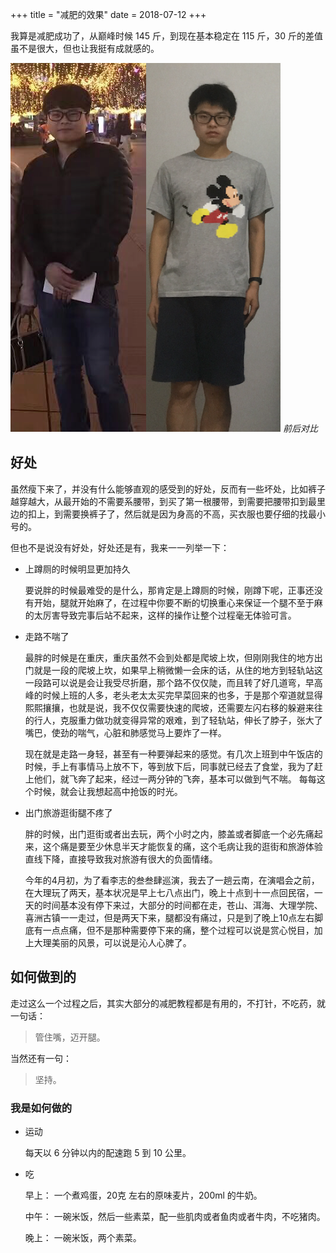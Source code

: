 +++
title = "减肥的效果"
date = 2018-07-12
+++

我算是减肥成功了，从巅峰时候 145 斤，到现在基本稳定在 115 斤，30 斤的差值虽不是很大，但也让我挺有成就感的。

![对比](/images/blog/2018/fitness_compare.png)
*前后对比*
## 好处

虽然瘦下来了，并没有什么能够直观的感受到的好处，反而有一些坏处，比如裤子越穿越大，从最开始的不需要系腰带，到买了第一根腰带，到需要把腰带扣到最里边的扣上，到需要换裤子了，然后就是因为身高的不高，买衣服也要仔细的找最小号的。

但也不是说没有好处，好处还是有，我来一一列举一下：

- 上蹲厕的时候明显更加持久

    要说胖的时候最难受的是什么，那肯定是上蹲厕的时候，刚蹲下呢，正事还没有开始，腿就开始麻了，在过程中你要不断的切换重心来保证一个腿不至于麻的太厉害导致完事后站不起来，这样的操作让整个过程毫无体验可言。

- 走路不喘了

    最胖的时候是在重庆，重庆虽然不会到处都是爬坡上坎，但刚刚我住的地方出门就是一段的爬坡上坎，如果早上稍微懒一会床的话，从住的地方到轻轨站这一段路可以说是会让我受尽折磨，那个路不仅仅陡，而且转了好几道弯，早高峰的时候上班的人多，老头老太太买完早菜回来的也多，于是那个窄道就显得熙熙攘攘，也就是说，我不仅仅需要快速的爬坡，还需要左闪右移的躲避来往的行人，克服重力做功就变得异常的艰难，到了轻轨站，伸长了脖子，张大了嘴巴，使劲的喘气，心脏和肺感觉马上要炸了一样。

    现在就是走路一身轻，甚至有一种要弹起来的感觉。有几次上班到中午饭店的时候，手上有事情马上放不下，等到放下后，同事就已经去了食堂，我为了赶上他们，就飞奔了起来，经过一两分钟的飞奔，基本可以做到气不喘。 每每这个时候，就会让我想起高中抢饭的时光。

- 出门旅游逛街腿不疼了

    胖的时候，出门逛街或者出去玩，两个小时之内，膝盖或者脚底一个必先痛起来，这个痛是要至少休息半天才能恢复的痛，这个毛病让我的逛街和旅游体验直线下降，直接导致我对旅游有很大的负面情绪。

    今年的4月初，为了看李志的叁叁肆巡演，我去了一趟云南，在演唱会之前，在大理玩了两天，基本状况是早上七八点出门，晚上十点到十一点回民宿，一天的时间基本没有停下来过，大部分的时间都在走，苍山、洱海、大理学院、喜洲古镇一一走过，但是两天下来，腿都没有痛过，只是到了晚上10点左右脚底有一点点痛，但不是那种需要停下来的痛，整个过程可以说是赏心悦目，加上大理美丽的风景，可以说是沁人心脾了。

## 如何做到的

走过这么一个过程之后，其实大部分的减肥教程都是有用的，不打针，不吃药，就一句话：

> 管住嘴，迈开腿。

当然还有一句：

> 坚持。

### 我是如何做的

- 运动

    每天以 6 分钟以内的配速跑 5 到 10 公里。

- 吃

    早上： 一个煮鸡蛋，20克 左右的原味麦片，200ml 的牛奶。

    中午： 一碗米饭，然后一些素菜，配一些肌肉或者鱼肉或者牛肉，不吃猪肉。

    晚上： 一碗米饭，两个素菜。